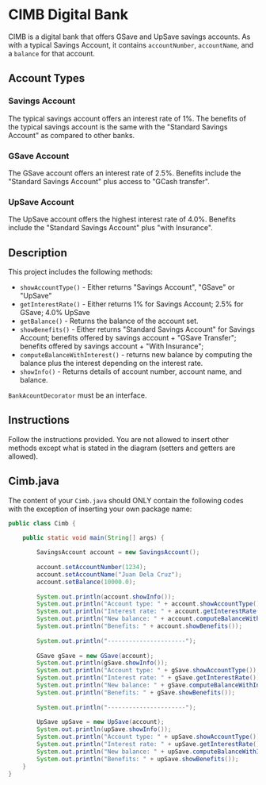 # CIMB Digital Bank

CIMB is a digital bank that offers GSave and UpSave savings accounts. As with a typical Savings Account, it contains `accountNumber`, `accountName`, and a `balance` for that account.

## Account Types

### Savings Account

The typical savings account offers an interest rate of 1%. The benefits of the typical savings account is the same with the "Standard Savings Account" as compared to other banks.

### GSave Account

The GSave account offers an interest rate of 2.5%. Benefits include the "Standard Savings Account" plus access to "GCash transfer".

### UpSave Account

The UpSave account offers the highest interest rate of 4.0%. Benefits include the "Standard Savings Account" plus "with Insurance".

## Description

This project includes the following methods:

- `showAccountType()` - Either returns "Savings Account", "GSave" or "UpSave"
- `getInterestRate()` - Either returns 1% for Savings Account; 2.5% for GSave; 4.0% UpSave
- `getBalance()` - Returns the balance of the account set.
- `showBenefits()` - Either returns "Standard Savings Account" for Savings Account; benefits offered by savings account + "GSave Transfer"; benefits offered by savings account + "With Insurance";
- `computeBalanceWithInterest()` - returns new balance by computing the balance plus the interest depending on the interest rate.
- `showInfo()` - Returns details of account number, account name, and balance.

`BankAcountDecorator` must be an interface.

## Instructions

Follow the instructions provided. You are not allowed to insert other methods except what is stated in the diagram (setters and getters are allowed).

## Cimb.java

The content of your `Cimb.java` should ONLY contain the following codes with the exception of inserting your own package name:

```java
public class Cimb {

	public static void main(String[] args) {
		
		SavingsAccount account = new SavingsAccount();
		
		account.setAccountNumber(1234);
		account.setAccountName("Juan Dela Cruz");
		account.setBalance(10000.0);
		
		System.out.println(account.showInfo());
		System.out.println("Account type: " + account.showAccountType());
		System.out.println("Interest rate: " + account.getInterestRate());
		System.out.println("New balance: " + account.computeBalanceWithInterest());
		System.out.println("Benefits: " + account.showBenefits());
		
		System.out.println("----------------------");
		
		GSave gSave = new GSave(account);
		System.out.println(gSave.showInfo());
		System.out.println("Account type: " + gSave.showAccountType());
		System.out.println("Interest rate: " + gSave.getInterestRate());
		System.out.println("New balance: " + gSave.computeBalanceWithInterest());
		System.out.println("Benefits: " + gSave.showBenefits());
		
		System.out.println("----------------------");
		
		UpSave upSave = new UpSave(account);
		System.out.println(upSave.showInfo());
		System.out.println("Account type: " + upSave.showAccountType());
		System.out.println("Interest rate: " + upSave.getInterestRate());
		System.out.println("New balance: " + upSave.computeBalanceWithInterest());
		System.out.println("Benefits: " + upSave.showBenefits());
	}
}
